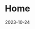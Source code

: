 ---
title: 'Home'
date: 2023-10-24
type: landing

design:
  # Default section spacing
  spacing: "0rem"

#image_data:
#  logo: "/assets/pipesnake_Logo.png"


sections:
  - block: hero
    content:
      logo:
        text: ""
        filename: "pipesnake_tiny.png"
      title: _pipesnake_
      text: The easy-to-install phylogenomics workflow 🐍
      primary_action:
        text: Get Started
        url: https://iangbrennan.github.io/pipesnake2/docs
        icon: rocket-launch
#      secondary_action:
#        text: Read the docs
#        url: /docs/
#      announcement:
#        text: "Announcing the release of version 2."
#        link:
#          text: "Read more"
#          url: "/blog/"
#    design:
#      spacing:
#        padding: [0, 0, 0, 0]
#        margin: [0, 0, 0, 0]
#      # For full-screen, add `min-h-screen` below
#      css_class: ""
#      background:
#        color: ""
#        image:
#          # Add your image background to `assets/media/`.
#          filename: ""
#          filters:
#            brightness: 0.5
#  - block: stats
#    content:
#      items:
#        - statistic: "1M+"
#          description: |
#            Websites built  
#            with Hugo Blox
#        - statistic: "10k+"
#          description: |
#            GitHub stars  
#            since 2016
#        - statistic: "3k+"
#          description: |
#            Discord community  
#            for support
#    design:
#      # Section background color (CSS class)
#      css_class: "bg-gray-100 dark:bg-gray-800"
#      # Reduce spacing
#      spacing:
#        padding: ["1rem", 0, "1rem", 0]

  - block: features
    id: features
    content:
#      title: Features
#      text: Collaborate, publish, and maintain technical knowledge with an all-in-one documentation site. Used by 100,000+ startups, enterprises, and researchers.
# icon names: https://heroicons.com/
      items:
        - name: Easy
          icon: sparkles
          description: Download and launch with one command using `nextflow`.
        - name: Fast
          icon: bolt
          description: Highly efficient and parallelized for quick results, with flexible stop/start points to suit your needs.
        - name: Reproducible
          icon: arrow-path
          description: Automatic reporting of software and usage statistics, 
#        - name: Optimized SEO
#          icon: magnifying-glass
#          description: Automatic sitemaps, RSS feeds, and rich metadata take the pain out of #SEO and syndication.
#        - name: Highly Rated
#          icon: star
#          description: Rated 5-stars by the community.
#        - name: Swappable Blocks
#          icon: rectangle-group
#          description: Build your pages with blocks - no coding required!
#  - block: cta-card
#    content:
#      title: "Start Writing with the #1 Effortless Documentation Platform"
#      text: Hugo Blox Docs Theme brings all your technical knowledge together in a single, #centralized knowledge base. Easily search and edit it with the tools you use every day!
#      button:
#        text: Get Started
#        url: https://hugoblox.com/templates/details/docs/
#    design:
#      card:
#        # Card background color (CSS class)
#        css_class: "bg-primary-700"
#        css_style: ""
---
